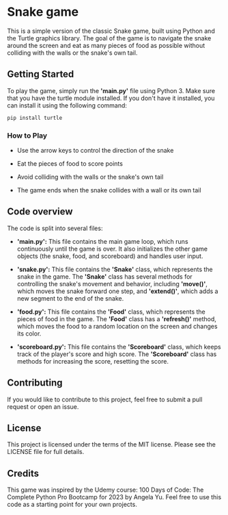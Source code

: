 # Snake game

This is a simple version of the classic Snake game, built using Python and the Turtle graphics library. The goal of the game is to navigate the snake around the screen and eat as many pieces of food as possible without colliding with the walls or the snake's own tail.

## Getting Started

To play the game, simply run the **'main.py'** file using Python 3. Make sure that you have the turtle module installed. If you don't have it installed, you can install it using the following command:

```python
pip install turtle
```

### How to Play

* Use the arrow keys to control the direction of the snake

* Eat the pieces of food to score points

* Avoid colliding with the walls or the snake's own tail

* The game ends when the snake collides with a wall or its own tail

## Code overview

The code is split into several files:

* **'main.py':**
This file contains the main game loop, which runs continuously until the game is over. It also initializes the other game objects (the snake, food, and scoreboard) and handles user input.

* **'snake.py':** 
This file contains the **'Snake'** class, which represents the snake in the game. The **'Snake'** class has several methods for controlling the snake's movement and behavior, including **'move()'**, which moves the snake forward one step, and **'extend()'**, which adds a new segment to the end of the snake.

* **'food.py':** 
This file contains the **'Food'** class, which represents the pieces of food in the game. The **'Food'** class has a **'refresh()'** method, which moves the food to a random location on the screen and changes its color.

* **'scoreboard.py':** 
This file contains the **'Scoreboard'** class, which keeps track of the player's score and high score. The **'Scoreboard'** class has methods for increasing the score, resetting the score.

## Contributing

If you would like to contribute to this project, feel free to submit a pull request or open an issue.

## License
This project is licensed under the terms of the MIT license. Please see the LICENSE file for full details.

## Credits 

This game was inspired by the Udemy course: 100 Days of Code: The Complete Python Pro Bootcamp for 2023 by Angela Yu. Feel free to use this code as a starting point for your own projects.

